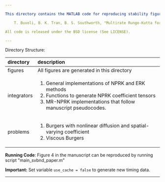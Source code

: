 ```yaml
---

This directory contains the MATLAB code for reproducing stability figures from:

    T. Buvoli, B. K. Tran, B. S. Southworth, "Multirate Runge-Kutta for Nonlinearly Partitioned Systems", 2025.

All code is released under the BSD license (See LICENSE).

---
```


Directory Structure: 

| directory     |  description |
| :--           | :--          |
| figures       | All figures are generated in this directory |
| integrators   | <ol> <li> General implementations of NPRK and ERK methods </li> <li> Functions to generate NPRK coefficient tensors </li> <li> MR-NPRK implementations that follow manuscript pseudocodes. </li> </ol> |
| problems      | <ol> <li> Burgers with nonlinear diffusion and spatial-varying coefficient </li> <li> Viscous Burgers </li> </ol>

**Running Code**: Figure 4 in the manuscript can be reproduced by running script "main_svbnd_paper.m"

**Important:** Set variable `use_cache = false` to generate new timing data.

---
